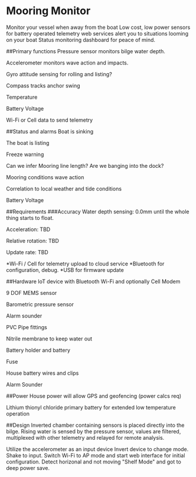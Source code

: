 # Mooring Monitor
Monitor your vessel when away from the boat
Low cost, low power sensors for battery operated telemetry
web services alert you to situations looming on your boat
Status monitoring dashboard for peace of mind.

##Primary functions
Pressure sensor monitors bilge water depth. 

Accelerometer monitors wave action and impacts.

Gyro attitude sensing for rolling and listing?

Compass tracks anchor swing

Temperature

Battery Voltage

Wi-Fi or Cell data to send telemetry

##Status and alarms
Boat is sinking

The boat is listing

Freeze warning

Can we infer Mooring line length? Are we banging into the dock?

Mooring conditions wave action

Correlation to local weather and tide conditions

Battery Voltage

##Requirements
###Accuracy
Water depth sensing:  0.0mm until the whole thing starts to float.

Acceleration: TBD

Relative rotation: TBD

Update rate: TBD

*Wi-Fi / Cell for telemetry upload to cloud service
*Bluetooth for configuration, debug.
*USB for firmware update

##Hardware
IoT device with Bluetooth Wi-Fi and optionally Cell Modem

9 DOF MEMS sensor

Barometric pressure sensor

Alarm sounder

PVC Pipe fittings

Nitrile membrane to keep water out

Battery holder and battery

Fuse

House battery wires and clips

Alarm Sounder

##Power
House power will allow GPS and geofencing (power calcs req)

Lithium thionyl chloride primary battery for extended low temperature  operation

##Design
Inverted chamber containing sensors is placed directly into the bilge.
Rising water is sensed by the pressure sensor, values are filtered, multiplexed with other telemetry and relayed for remote analysis.

Utilize the accelerometer as an input device
   Invert device to change mode. 
   Shake to input.
   Switch Wi-Fi to AP mode and start web interface for initial configuration.
   Detect horizonal and not moving "Shelf Mode" and got to deep power save.
  
  

